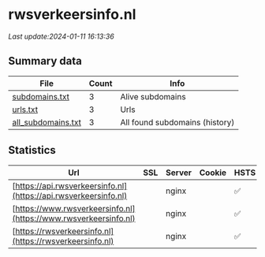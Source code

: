 # rwsverkeersinfo.nl
*Last update:2024-01-11 16:13:36*
## Summary data
| File       | Count | Info |
|------------|-------|------|
|[subdomains.txt](/data/rwsverkeersinfo/subdomains.txt)|3|Alive subdomains|
|[urls.txt](/data/rwsverkeersinfo/urls.txt)|3|Urls|
|[all_subdomains.txt](/data/rwsverkeersinfo/all_subdomains.txt)|3|All found subdomains (history)|
## Statistics
| Url | SSL | Server | Cookie | HSTS | CSP | XFO | XXP | RP | Tech |
|------------|-------|------|------|------|------|------|------|------|------|
|[https://api.rwsverkeersinfo.nl](https://api.rwsverkeersinfo.nl)| |nginx| |:white_check_mark: | |:white_check_mark: | |:white_check_mark: |HSTS Nginx|
|[https://www.rwsverkeersinfo.nl](https://www.rwsverkeersinfo.nl)| |nginx| |:white_check_mark: | |:white_check_mark: |:white_check_mark: |:white_check_mark: |HSTS Nginx|
|[https://rwsverkeersinfo.nl](https://rwsverkeersinfo.nl)| |nginx| |:white_check_mark: | |:white_check_mark: |:white_check_mark: |:white_check_mark: ||
